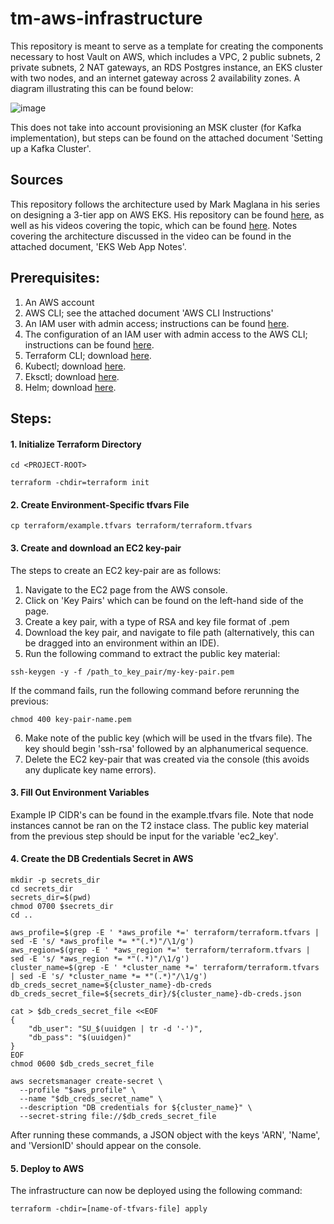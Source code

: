 # tm-aws-infrastructure
This repository is meant to serve as a template for creating the components necessary to host Vault on AWS, which includes a VPC, 2 public subnets, 2 private subnets, 2 NAT gateways, an RDS Postgres instance, an EKS cluster with two nodes, and an internet gateway across 2 availability zones. A diagram illustrating this can be found below:

![image](https://user-images.githubusercontent.com/119435702/211435286-1959b993-4f4a-41ae-81fc-2fd336a25b68.jpeg)

This does not take into account provisioning an MSK cluster (for Kafka implementation), but steps can be found on the attached document 'Setting up a Kafka Cluster'.

## Sources

This repository follows the architecture used by Mark Maglana in his series on designing a 3-tier app on AWS EKS. His repository can be found [here](https://github.com/relaxdiego/system-design), as well as his videos covering the topic, which can be found [here](https://relaxdiego.com/2021/07/system-design-webapp-on-aws.html). Notes covering the architecture discussed in the video can be found in the attached document, 'EKS Web App Notes'.

## Prerequisites: 
1. An AWS account 
2. AWS CLI; see the attached document 'AWS CLI Instructions'
3. An IAM user with admin access; instructions can be found [here](https://dev.to/aws-builders/creating-your-first-iam-admin-user-and-user-group-in-your-aws-account-machine-learning-part-1-3cne).
4. The configuration of an IAM user with admin access to the AWS CLI; instructions can be found [here](https://docs.aws.amazon.com/cli/latest/userguide/cli-configure-files.html).
5. Terraform CLI; download [here](https://developer.hashicorp.com/terraform/downloads).
6. Kubectl; download [here](https://kubernetes.io/docs/tasks/tools/#kubectl).
7. Eksctl; download [here](https://docs.aws.amazon.com/eks/latest/userguide/eksctl.html).
8. Helm; download [here](https://helm.sh/docs/intro/install/).

## Steps:

#### 1. Initialize Terraform Directory
```
cd <PROJECT-ROOT>

terraform -chdir=terraform init
```

#### 2. Create Environment-Specific tfvars File
```
cp terraform/example.tfvars terraform/terraform.tfvars
```

#### 3. Create and download an EC2 key-pair 
The steps to create an EC2 key-pair are as follows:
1. Navigate to the EC2 page from the AWS console.
2. Click on 'Key Pairs' which can be found on the left-hand side of the page.
3. Create a key pair, with a type of RSA and key file format of .pem
4. Download the key pair, and navigate to file path (alternatively, this can be dragged into an environment within an IDE).
5. Run the following command to extract the public key material:
``` 
ssh-keygen -y -f /path_to_key_pair/my-key-pair.pem
```
If the command fails, run the following command before rerunning the previous:
```
chmod 400 key-pair-name.pem
```
6. Make note of the public key (which will be used in the tfvars file). The key should begin 'ssh-rsa' followed by an alphanumerical sequence.
7. Delete the EC2 key-pair that was created via the console (this avoids any duplicate key name errors).

#### 3. Fill Out Environment Variables
Example IP CIDR's can be found in the example.tfvars file. Note that node instances cannot be ran on the T2 instace class. The public key material from the previous step should be input for the variable 'ec2_key'. 

#### 4. Create the DB Credentials Secret in AWS
```
mkdir -p secrets_dir
cd secrets_dir
secrets_dir=$(pwd)
chmod 0700 $secrets_dir
cd ..

aws_profile=$(grep -E ' *aws_profile *=' terraform/terraform.tfvars | sed -E 's/ *aws_profile *= *"(.*)"/\1/g')
aws_region=$(grep -E ' *aws_region *=' terraform/terraform.tfvars | sed -E 's/ *aws_region *= *"(.*)"/\1/g')
cluster_name=$(grep -E ' *cluster_name *=' terraform/terraform.tfvars | sed -E 's/ *cluster_name *= *"(.*)"/\1/g')
db_creds_secret_name=${cluster_name}-db-creds
db_creds_secret_file=${secrets_dir}/${cluster_name}-db-creds.json

cat > $db_creds_secret_file <<EOF
{
    "db_user": "SU_$(uuidgen | tr -d '-')",
    "db_pass": "$(uuidgen)"
}
EOF
chmod 0600 $db_creds_secret_file

aws secretsmanager create-secret \
  --profile "$aws_profile" \
  --name "$db_creds_secret_name" \
  --description "DB credentials for ${cluster_name}" \
  --secret-string file://$db_creds_secret_file
```

After running these commands, a JSON object with the keys 'ARN', 'Name', and 'VersionID' should appear on the console.

#### 5. Deploy to AWS 
The infrastructure can now be deployed using the following command:
```
terraform -chdir=[name-of-tfvars-file] apply
```
